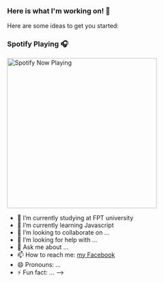 ### Here is what I'm working on! 👋
Here are some ideas to get you started:
### Spotify Playing 🎧
[<img src="https://novatorem-rosy-xi.vercel.app/api/spotify-playing" alt="Spotify Now Playing" width = "350" />](https://open.spotify.com/user/31dcg2zvtprcwumfkppqxlarto7e)
- 🔭 I’m currently studying at FPT university
- 🌱 I’m currently learning Javascript
- 👯 I’m looking to collaborate on ...
- 🤔 I’m looking for help with ...
- 💬 Ask me about ...
- 📫 How to reach me: [my Facebook](facebook.com/sangtqs)
- 😄 Pronouns: ...
- ⚡ Fun fact: ...
-->
